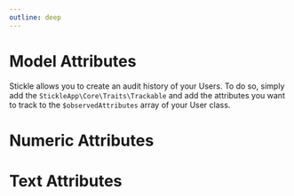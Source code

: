 ```yaml
---
outline: deep
---
```


# Model Attributes

Stickle allows you to create an audit history of your Users. To do so, simply add the `StickleApp\Core\Traits\Trackable` and add the attributes you want to track to the `$observedAttributes` array of your User class.

# Numeric Attributes

# Text Attributes

